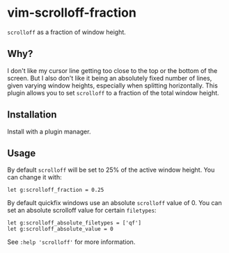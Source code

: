 # vim-scrolloff-fraction

`scrolloff` as a fraction of window height.


## Why?

I don't like my cursor line getting too close to the top or the bottom of the
screen. But I also don't like it being an absolutely fixed number of lines,
given varying window heights, especially when splitting horizontally. This
plugin allows you to set `scrolloff` to a fraction of the total window height.


## Installation

Install with a plugin manager.


## Usage

By default `scrolloff` will be set to 25% of the active window height.  You can
change it with:

```vim
let g:scrolloff_fraction = 0.25
```

By default quickfix windows use an absolute `scrolloff` value of 0. You can set
an absolute scrolloff value for certain `filetypes`:

```vim
let g:scrolloff_absolute_filetypes = ['qf']
let g:scrolloff_absolute_value = 0
```

See `:help 'scrolloff'` for more information.

